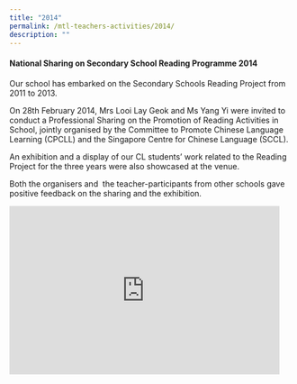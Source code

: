 ```yaml
---
title: "2014"
permalink: /mtl-teachers-activities/2014/
description: ""
---
```

#### **National Sharing on Secondary School Reading Programme 2014**


Our school has embarked on the Secondary Schools Reading Project from 2011 to 2013.

On 28th February 2014, Mrs Looi Lay Geok and Ms Yang Yi were invited to conduct a Professional Sharing on the Promotion of Reading Activities in School, jointly organised by the Committee to Promote Chinese Language Learning (CPCLL) and the Singapore Centre for Chinese Language (SCCL).

An exhibition and a display of our CL students’ work related to the Reading Project for the three years were also showcased at the venue.

Both the organisers and  the teacher-participants from other schools gave positive feedback on the sharing and the exhibition.

<iframe allowfullscreen="true" height="299" width="480" frameborder="0" src="https://docs.google.com/presentation/d/e/2PACX-1vSJDaoQJRCs0ePowNI1jiHRFjSRRnDvUuVzLF4A6wj1gXoOqcA6tMq_HLg8DrWrBpCESFYZLue9TEdH/embed?start=false&amp;loop=false&amp;delayms=3000"></iframe>